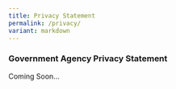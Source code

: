 ```yaml
---
title: Privacy Statement
permalink: /privacy/
variant: markdown
---
```

### **Government Agency Privacy Statement**

Coming Soon...